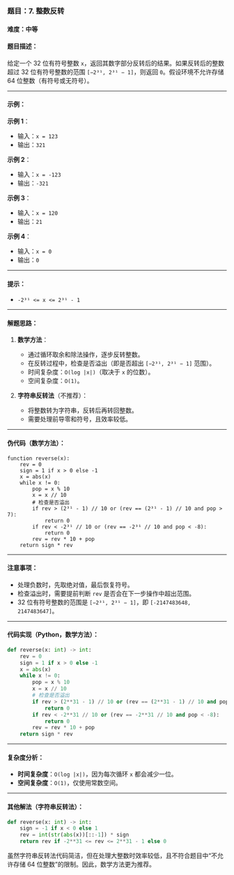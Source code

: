 ### 题目：7. 整数反转

#### 难度：中等

#### 题目描述：
给定一个 32 位有符号整数 `x`，返回其数字部分反转后的结果。如果反转后的整数超过 32 位有符号整数的范围 `[−2³¹, 2³¹ − 1]`，则返回 `0`。假设环境不允许存储 64 位整数（有符号或无符号）。

---

#### 示例：

**示例 1**：
- 输入：`x = 123`
- 输出：`321`

**示例 2**：
- 输入：`x = -123`
- 输出：`-321`

**示例 3**：
- 输入：`x = 120`
- 输出：`21`

**示例 4**：
- 输入：`x = 0`
- 输出：`0`

---

#### 提示：
- `-2³¹ <= x <= 2³¹ - 1`

---

#### 解题思路：
1. **数学方法**：
   - 通过循环取余和除法操作，逐步反转整数。
   - 在反转过程中，检查是否溢出（即是否超出 `[−2³¹, 2³¹ − 1]` 范围）。
   - 时间复杂度：`O(log |x|)`（取决于 `x` 的位数）。
   - 空间复杂度：`O(1)`。

2. **字符串反转法**（不推荐）：
   - 将整数转为字符串，反转后再转回整数。
   - 需要处理前导零和符号，且效率较低。

---

#### 伪代码（数学方法）：
```
function reverse(x):
    rev = 0
    sign = 1 if x > 0 else -1
    x = abs(x)
    while x != 0:
        pop = x % 10
        x = x // 10
        # 检查是否溢出
        if rev > (2³¹ - 1) // 10 or (rev == (2³¹ - 1) // 10 and pop > 7):
            return 0
        if rev < -2³¹ // 10 or (rev == -2³¹ // 10 and pop < -8):
            return 0
        rev = rev * 10 + pop
    return sign * rev
```

---

#### 注意事项：
- 处理负数时，先取绝对值，最后恢复符号。
- 检查溢出时，需要提前判断 `rev` 是否会在下一步操作中超出范围。
- 32 位有符号整数的范围是 `[−2³¹, 2³¹ − 1]`，即 `[-2147483648, 2147483647]`。

---

#### 代码实现（Python，数学方法）：
```python
def reverse(x: int) -> int:
    rev = 0
    sign = 1 if x > 0 else -1
    x = abs(x)
    while x != 0:
        pop = x % 10
        x = x // 10
        # 检查是否溢出
        if rev > (2**31 - 1) // 10 or (rev == (2**31 - 1) // 10 and pop > 7):
            return 0
        if rev < -2**31 // 10 or (rev == -2**31 // 10 and pop < -8):
            return 0
        rev = rev * 10 + pop
    return sign * rev
```

---

#### 复杂度分析：
- **时间复杂度**：`O(log |x|)`，因为每次循环 `x` 都会减少一位。
- **空间复杂度**：`O(1)`，仅使用常数空间。

---

#### 其他解法（字符串反转法）：
```python
def reverse(x: int) -> int:
    sign = -1 if x < 0 else 1
    rev = int(str(abs(x))[::-1]) * sign
    return rev if -2**31 <= rev <= 2**31 - 1 else 0
```

虽然字符串反转法代码简洁，但在处理大整数时效率较低，且不符合题目中“不允许存储 64 位整数”的限制。因此，数学方法更为推荐。